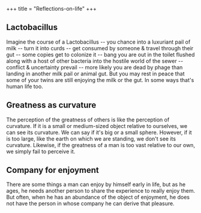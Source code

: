 +++
title = "Reflections-on-life"
+++
## Lactobacillus
Imagine the course of a Lactobacillus -- you chance into a luxuriant pail of milk -- turn it into curds -- get consumed by someone & travel through their gut -- some copies get to colonize it -- bang you are out in the toilet flushed along with a host of other bacteria into the hostile world of the sewer -- conflict & uncertainty prevail -- more likely you are dead by phage than landing in another milk pail or animal gut. But you may rest in peace that some of your twins are still enjoying the milk or the gut. In some ways that's human life too.

## Greatness as curvature
The perception of the greatness of others is like the perception of curvature. If it is a small or medium-sized object relative to ourselves, we can see its curvature. We can say if it's big or a small sphere. However, if it is too large, like the earth on which we are standing, we don't see its curvature. Likewise, if the greatness of a man is too vast relative to our own, we simply fail to perceive it.

## Company for enjoyment
There are some things a man can enjoy by himself early in life, but as he ages, he needs another person to share the experience to really enjoy them. But often, when he has an abundance of the object of enjoyment, he does not have the person in whose company he can derive that pleasure.
